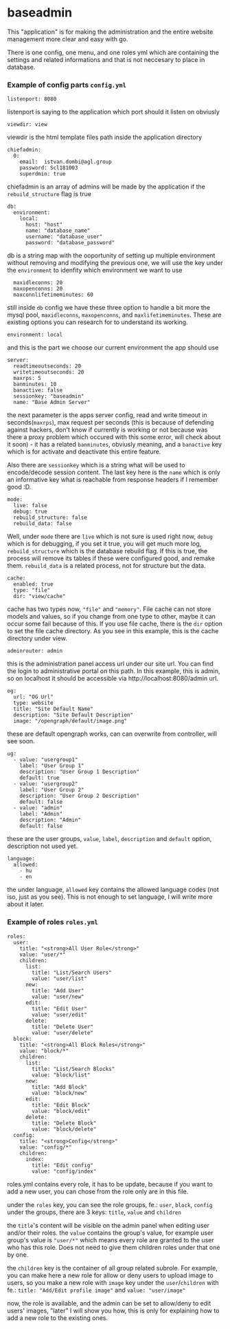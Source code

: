 # baseadmin

This "application" is for making the administration and the entire website management more clear and easy with go.

There is one config, one menu, and one roles yml which are containing the settings and related informations and that is not neccesary to place in database.

### Example of config parts ```config.yml```
```
listenport: 8080
```
listenport is saying to the application which port should it listen on obviusly


```
viewdir: view
```
viewdir is the html template files path inside the application directory

```
chiefadmin:
  0:
    email:  istvan.dombi@agl.group
    password: Scl181003
    superdmin: true 
```
chiefadmin is an array of admins will be made by the application if the ```rebuild_structure``` flag is true
```
db:
  environment:
    local:
      host: "host"
      name: "database_name"
      username: "database_user"
      password: "database_password"
```
db is a string map with the ooportunity of setting up multiple environment without removing and modifying the previous one, we will use the key under the ```environment``` to idenfity which environment we want to use
```
  maxidleconns: 20
  maxopenconns: 20
  maxconnlifetimeminutes: 60
```
still inside ```db``` config we have these three option to handle a bit more the mysql pool, ```maxidleconns```, ```maxopenconns```, and ```maxlifetimeminutes```. These are existing options you can research for to understand its working. 
```
environment: local
```
and this is the part we choose our current environment the app should use
```
server:
  readtimeoutseconds: 20
  writetimeoutseconds: 20
  maxrps: 5
  banminutes: 10
  banactive: false
  sessionkey: "baseadmin"
  name: "Base Admin Server"
```
the next parameter is the apps server config, read and write timeout in seconds(```maxrps```), max request per seconds (this is because of defending against hackers, don't know if currently is working or not because was there a proxy problem which occured with this some error, will check about it soon) - it has a related ```banminutes```, obviusly meaning, and a ```banactive``` key which is for activate and deactivate this entire feature.

Also there are ```sessionkey``` which is a string what will be used to encode/decode session content.
The last key here is the ```name``` which is only an informative key what is reachable from response headers if I remember good :D.
```
mode:
  live: false
  debug: true
  rebuild_structure: false
  rebuild_data: false
```
Well, under ```mode``` there are ```live``` which is not sure is used right now, ```debug``` which is for debugging, if you set it true, you will get much more log, ```rebuild_structure``` which is the database rebuild flag. If this is true, the process will remove its tables if these were configured good, and remake them. ```rebuild_data``` is a related process, not for structure but the data.

```
cache:
  enabled: true
  type: "file"
  dir: "view/cache"
```
cache has two types now, ```"file"``` and ```"memory"```. File cache can not store models and values, so if you change from one type to other, maybe it can occur some fail because of this. If you use file cache, there is the ```dir``` option to set the file cache directory. As you see in this example, this is the cache directory under view.
```
adminrouter: admin
```
this is the administration panel access url under our site url. You can find the login to administrative portal on this path. In this example, this is admin, so on localhost it should be accessible via http://localhost:8080/admin url.
```
og:
  url: "OG Url"
  type: website
  title: "Site Default Name"
  description: "Site Default Description"
  image: "/opengraph/default/image.png"
```
these are default opengraph works, can can overwrite from controller, will see soon.
```
ug:
  - value: "usergroup1"
    label: "User Group 1"
    description: "User Group 1 Description"
    default: true
  - value: "usergroup2"
    label: "User Group 2"
    description: "User Group 2 Description"
    default: false
  - value: "admin"
    label: "Admin"
    description: "Admin"
    default: false
```
these are the user groups, ```value```, ```label```, ```description``` and ```default``` option, description not used yet.
```
language:
  allowed:
    - hu
    - en
```
the under language, ```allowed``` key contains the allowed language codes (not iso, just as you see). This is not enough to set language, I will write more about it later.

### Example of roles ```roles.yml```

```
roles:
  user:
    title: "<strong>All User Role</strong>"
    value: "user/*"
    children:
      list:
        title: "List/Search Users"
        value: "user/list"
      new:
        title: "Add User"
        value: "user/new"
      edit:
        title: "Edit User"
        value: "user/edit"
      delete:
        title: "Delete User"
        value: "user/delete"
  block:
    title: "<strong>All Block Roles</strong>"
    value: "block/*"
    children:
      list:
        title: "List/Search Blocks"
        value: "block/list"
      new:
        title: "Add Block"
        value: "block/new"
      edit:
        title: "Edit Block"
        value: "block/edit"
      delete:
        title: "Delete Block"
        value: "block/delete"
  config:
    title: "<strong>Config</strong>"
    value: "config/*"
    children:
      index:
        title: "Edit config"
        value: "config/index"
```

roles.yml contains every role, it has to be update, because if you want to add a new user, you can chose from the role only are in this file.

under the ```roles``` key, you can see the role groups, fe.: ```user```, ```block```, ```config```
under the groups, there are 3 keys: ```title```, ```value``` and ```children```

the ```title```'s content will be visible on the admin panel when editing user and/or their roles.
the ```value``` contains the group's value, for example user group's value is ```"user/*"``` which means every role are granted to the user who has this role. Does not need to give them children roles under that one by one.

the ```children``` key is the container of all group related subrole. For example, you can make here a new role for allow or deny users to upload image to users, so you make a new role with ```image``` key under the ```user```/```children``` with fe.: ```title: "Add/Edit profile image"``` and ```value: "user/image"```

now, the role is available, and the admin can be set to allow/deny to edit users' images, "later" I will show you how, this is only for explaining how to add a new role to the existing ones.

